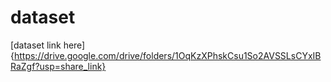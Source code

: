 # dataset


[dataset link here]{https://drive.google.com/drive/folders/1OqKzXPhskCsu1So2AVSSLsCYxIBRaZgf?usp=share_link}


